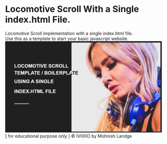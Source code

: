 # Locomotive Scroll With a Single index.html File.
Locomotive Scroll implementation with a single index.html file. <br>
Use this as a template to start your basic javascript website.
<img src="/thumb.png" alt="">
[ for educational purpose only ]
© IVIIXIO by Mohnish Landge
